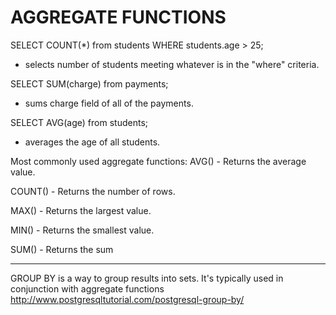 # AGGREGATE FUNCTIONS


SELECT COUNT(*) from students WHERE students.age > 25; 
- selects number of students meeting whatever is in the "where" criteria. 

SELECT SUM(charge) from payments; 
- sums charge field of all of the payments.  

SELECT AVG(age) from students;
- averages the age of all students. 


Most commonly used aggregate functions: 
AVG() - Returns the average value.

COUNT() - Returns the number of rows.

MAX() - Returns the largest value.

MIN() - Returns the smallest value.

SUM() - Returns the sum


-----
GROUP BY is a way to group results into sets.  It's typically used in conjunction with aggregate functions 
http://www.postgresqltutorial.com/postgresql-group-by/



